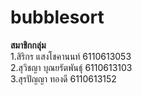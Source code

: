 # bubblesort
<b>สมาชิกกลุ่ม</b>
<br>1.สิริกร แสงโชคานนท์ 6110613053
<br>2.สุวิชญา บุณยรัตพันธุ์ 6110613103
<br>3.สุรปัญญา ทองดี 6110613152
